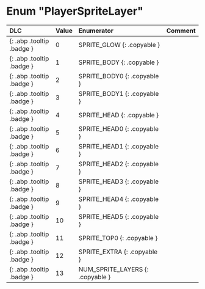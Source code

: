# Enum "PlayerSpriteLayer"
|DLC|Value|Enumerator|Comment|
|:--|:--|:--|:--|
|[ ](#){: .abp .tooltip .badge }|0 |SPRITE_GLOW {: .copyable } |  | 
|[ ](#){: .abp .tooltip .badge }|1 |SPRITE_BODY {: .copyable } |  | 
|[ ](#){: .abp .tooltip .badge }|2 |SPRITE_BODY0 {: .copyable } |  | 
|[ ](#){: .abp .tooltip .badge }|3 |SPRITE_BODY1 {: .copyable } |  | 
|[ ](#){: .abp .tooltip .badge }|4 |SPRITE_HEAD {: .copyable } |  | 
|[ ](#){: .abp .tooltip .badge }|5 |SPRITE_HEAD0 {: .copyable } |  | 
|[ ](#){: .abp .tooltip .badge }|6 |SPRITE_HEAD1 {: .copyable } |  | 
|[ ](#){: .abp .tooltip .badge }|7 |SPRITE_HEAD2 {: .copyable } |  | 
|[ ](#){: .abp .tooltip .badge }|8 |SPRITE_HEAD3 {: .copyable } |  | 
|[ ](#){: .abp .tooltip .badge }|9 |SPRITE_HEAD4 {: .copyable } |  | 
|[ ](#){: .abp .tooltip .badge }|10 |SPRITE_HEAD5 {: .copyable } |  | 
|[ ](#){: .abp .tooltip .badge }|11 |SPRITE_TOP0 {: .copyable } |  | 
|[ ](#){: .abp .tooltip .badge }|12 |SPRITE_EXTRA {: .copyable } |  | 
|[ ](#){: .abp .tooltip .badge }|13 |NUM_SPRITE_LAYERS {: .copyable } |  | 